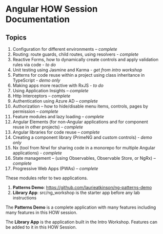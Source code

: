 # Angular HOW Session Documentation

## Topics
1. Configuration for different environments – _complete_
2. Routing: route guards, child routes, using resolvers - _complete_
3. Reactive Forms, how to dynamically create controls and apply validation rules via code - _to do_
4. Unit testing using Jasmine and Karma - _get from intro workshop_
5. Patterns for code reuse within a project using class inheritance in TypeScript - _demo only_
6. Making apps more reactive with RxJS - _to do_
7. Using Application Insights – _complete_
8. Http Interceptors – _complete_
9. Authentication using Azure AD – _complete_
10. Authorization – how to hide/disable menu items, controls, pages by permission – _complete_
11. Feature modules and lazy loading – _complete_
12. Angular Elements (for non-Angular applications and for component reuse in other projects) – _complete_
13. Angular libraries for code reuse – _complete_
14. Creating a component library (PrimeNG and custom controls) - _demo only_
15. Nx (tool from Nrwl for sharing code in a monorepo for multiple Angular applications) -  _complete_
16. State management – (using Observables, Observable Store, or NgRx) – _complete_
17. Progressive Web Apps (PWAs) – _complete_


These modules refer to two applications.
1. **Patterns Demo**: https://github.com/laurieatkinson/ng-patterns-demo
2. **Library App**: src/ng_workshop is the starter app before any lab instructions

The **Patterns Demo** is a complete application with many features including many features in this HOW session.

The **Library App** is the application built in the Intro Workshop. Features can be added to it in this HOW Session.
